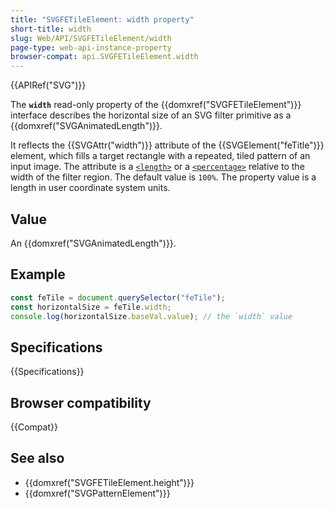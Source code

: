 ```yaml
---
title: "SVGFETileElement: width property"
short-title: width
slug: Web/API/SVGFETileElement/width
page-type: web-api-instance-property
browser-compat: api.SVGFETileElement.width
---
```


{{APIRef("SVG")}}

The **`width`** read-only property of the {{domxref("SVGFETileElement")}} interface describes the horizontal size of an SVG filter primitive as a {{domxref("SVGAnimatedLength")}}.

It reflects the {{SVGAttr("width")}} attribute of the {{SVGElement("feTitle")}} element, which fills a target rectangle with a repeated, tiled pattern of an input image. The attribute is a [`<length>`](/en-US/docs/Web/SVG/Content_type#length) or a [`<percentage>`](/en-US/docs/Web/SVG/Content_type#percentage) relative to the width of the filter region. The default value is `100%`. The property value is a length in user coordinate system units.

## Value

An {{domxref("SVGAnimatedLength")}}.

## Example

```js
const feTile = document.querySelector("feTile");
const horizontalSize = feTile.width;
console.log(horizontalSize.baseVal.value); // the `width` value
```

## Specifications

{{Specifications}}

## Browser compatibility

{{Compat}}

## See also

- {{domxref("SVGFETileElement.height")}}
- {{domxref("SVGPatternElement")}}
